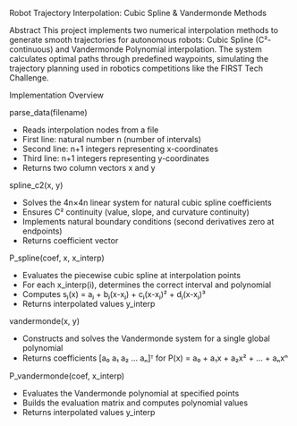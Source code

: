 Robot Trajectory Interpolation: Cubic Spline & Vandermonde Methods

Abstract
This project implements two numerical interpolation methods to generate smooth
trajectories for autonomous robots: Cubic Spline (C²-continuous) and Vandermonde
Polynomial interpolation. The system calculates optimal paths through predefined
waypoints, simulating the trajectory planning used in robotics competitions like
the FIRST Tech Challenge.

Implementation Overview

parse_data(filename)
- Reads interpolation nodes from a file
- First line: natural number n (number of intervals)
- Second line: n+1 integers representing x-coordinates
- Third line: n+1 integers representing y-coordinates
- Returns two column vectors x and y

spline_c2(x, y)
- Solves the 4n×4n linear system for natural cubic spline coefficients
- Ensures C² continuity (value, slope, and curvature continuity)
- Implements natural boundary conditions (second derivatives zero at endpoints)
- Returns coefficient vector

P_spline(coef, x, x_interp)
- Evaluates the piecewise cubic spline at interpolation points
- For each x_interp(i), determines the correct interval and polynomial
- Computes sⱼ(x) = aⱼ + bⱼ(x-xⱼ) + cⱼ(x-xⱼ)² + dⱼ(x-xⱼ)³
- Returns interpolated values y_interp

vandermonde(x, y)
- Constructs and solves the Vandermonde system for a single global polynomial
- Returns coefficients [a₀ a₁ a₂ ... aₙ]ᵀ for P(x) = a₀ + a₁x + a₂x² + ... + aₙxⁿ

P_vandermonde(coef, x_interp)
- Evaluates the Vandermonde polynomial at specified points
- Builds the evaluation matrix and computes polynomial values
- Returns interpolated values y_interp